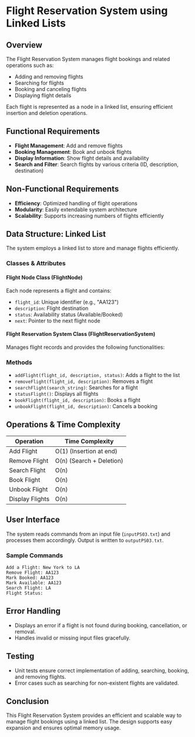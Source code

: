# Flight Reservation System using Linked Lists

## Overview
The Flight Reservation System manages flight bookings and related operations such as:
- Adding and removing flights
- Searching for flights
- Booking and canceling flights
- Displaying flight details

Each flight is represented as a node in a linked list, ensuring efficient insertion and deletion operations.

## Functional Requirements
- **Flight Management**: Add and remove flights
- **Booking Management**: Book and unbook flights
- **Display Information**: Show flight details and availability
- **Search and Filter**: Search flights by various criteria (ID, description, destination)

## Non-Functional Requirements
- **Efficiency**: Optimized handling of flight operations
- **Modularity**: Easily extendable system architecture
- **Scalability**: Supports increasing numbers of flights efficiently

## Data Structure: Linked List
The system employs a linked list to store and manage flights efficiently.

### Classes & Attributes
#### **Flight Node Class (FlightNode)**
Each node represents a flight and contains:
- `flight_id`: Unique identifier (e.g., "AA123")
- `description`: Flight destination
- `status`: Availability status (Available/Booked)
- `next`: Pointer to the next flight node

#### **Flight Reservation System Class (FlightReservationSystem)**
Manages flight records and provides the following functionalities:

### Methods
- `addFlight(flight_id, description, status)`: Adds a flight to the list
- `removeFlight(flight_id, description)`: Removes a flight
- `searchFlight(search_string)`: Searches for a flight
- `statusFlight()`: Displays all flights
- `bookFlight(flight_id, description)`: Books a flight
- `unbookFlight(flight_id, description)`: Cancels a booking

## Operations & Time Complexity
| Operation        | Time Complexity |
|-----------------|----------------|
| Add Flight      | O(1) (Insertion at end) |
| Remove Flight   | O(n) (Search + Deletion) |
| Search Flight   | O(n) |
| Book Flight     | O(n) |
| Unbook Flight   | O(n) |
| Display Flights | O(n) |

## User Interface
The system reads commands from an input file (`inputPS03.txt`) and processes them accordingly. Output is written to `outputPS03.txt`.

### Sample Commands
```
Add a Flight: New York to LA
Remove Flight: AA123
Mark Booked: AA123
Mark Available: AA123
Search Flight: LA
Flight Status:
```

## Error Handling
- Displays an error if a flight is not found during booking, cancellation, or removal.
- Handles invalid or missing input files gracefully.

## Testing
- Unit tests ensure correct implementation of adding, searching, booking, and removing flights.
- Error cases such as searching for non-existent flights are validated.

## Conclusion
This Flight Reservation System provides an efficient and scalable way to manage flight bookings using a linked list. The design supports easy expansion and ensures optimal memory usage.
